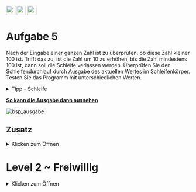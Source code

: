 <a href="https://github.com/hshf1/VorlesungC/discussions"><img src="https://img.shields.io/badge/Allgemein-Q%26A-informational?logo=github" height="25"/></a>
<a href="https://github.com/hshf1/VorlesungC/discussions/categories/02_übungsaufgaben"><img src="https://img.shields.io/badge/Übungsaufgaben-Q%26A-informational?logo=c" height="25"/></a>
<a href="https://github.com/hshf1/VorlesungC/discussions/10"><img src="https://img.shields.io/badge/Aufgabe_bewerten-red?logo=c" height="25"/></a>

# Aufgabe 5

Nach der Eingabe einer ganzen Zahl ist zu überprüfen, ob diese Zahl kleiner 100 ist. Trifft das zu, ist die Zahl um 10 zu erhöhen, bis die Zahl mindestens 100 ist, dann soll die Schleife verlassen werden. Überprüfen Sie den Schleifendurchlauf durch Ausgabe des aktuellen Wertes im Schleifenkörper. Testen Sie das Programm mit unterschiedlichen Werten.

<details>
<summary>Tipp - Schleife</summary>

Da für diese Aufgabe nur eine Zahl benötigt wird, kann die Schleifenbedingung <100 direkt in die Schleife eingebunden werden. Dabei ist es egal, ob Sie eine for, while oder do-while Schleife verwenden.
  
</details>

<ins><b>So kann die Ausgabe dann aussehen</b></ins>
<br />

![bsp_ausgabe](https://user-images.githubusercontent.com/100713757/192162898-d775c995-f5a2-4179-9dc2-e6efe8b7caaa.gif)

## Zusatz
<details>
<summary>Klicken zum Öffnen</summary>

Das Programm ist so zu erweitern, dass bei Eingabe einer Zahl größer 100 eine Fehlermeldung erscheint und die Eingabesequenz wiederholt wird.

</details>

# Level 2 ~ Freiwillig
<details>
<summary>Klicken zum Öffnen</summary>
  
 Sie merken: Das Endergebnis der Zahlen liegt immer zwischen 100 und 109. 
 Das Programm soll nun so angepasst werden, dass größere Zahlen als 110 in 10er Schritten verkleinert werden bis auch diese in den Bereich fallen. Das Programm soll jedoch trotzdem für Zahlen unter 100 so arbeiten wie vorher. 
  
  
  </details>

